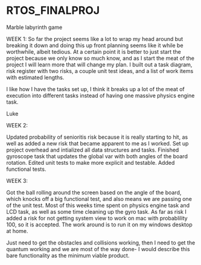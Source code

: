 # RTOS_FINALPROJ
Marble labyrinth game


WEEK 1:
So far the project seems like a lot to wrap my head around but breaking it down and doing this up front planning seems like it while be worthwhile, albeit tedious. At a certain point it is better to just start the project because we only know so much know, and as I start the meat of the project I will learn more that will change my plan. I built out a task diagram, risk register with two risks,  a couple unit test ideas, and a list of work items with estimated lengths. 

I like how I have the tasks set up, I think it breaks up a lot of the meat of execution into different tasks instead of having one massive physics engine task. 

Luke

WEEK 2:

Updated probability of senioritis risk because it is really starting to hit, as well as added a new risk that became apparent to me as I worked. Set up project overhead and intialized all data structures and tasks. Finished gyroscope task that updates the global var with both angles of the board rotation. Edited unit tests to make more explicit and testable. Added functional tests.

WEEK 3: 

Got the ball rolling around the screen based on the angle of the board, which knocks off a big functional test, and also means we are passing one of the unit test. Most of this weeks time spent on physics engine task and LCD task, as well as some time cleaning up the gyro task. As far as risk I added a risk for not getting system view to work on mac with probablility 100, so it is accepted. The work around is to run it on my windows desktop at home. 

Just need to get the obstacles and collisions working, then I need to get the quantum working and we are most of the way done- I would describe this bare functionality as the minimum viable product. 
